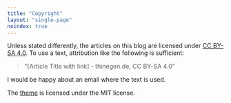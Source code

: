 ```yaml
---
title: "Copyright"
layout: "single-page"
noindex: true
---
```


Unless stated differently, the articles on this blog are licensed under [CC BY-SA 4.0](https://creativecommons.org/licenses/by-sa/4.0/). To use a text, attribution like the following is sufficient:

> "[Article Title with link] - thinegen.de, CC BY-SA 4.0"

I would be happy about an email where the text is used.

The [theme](https://github.com/thinegen/hugo-schwarz) is licensed under the MIT license.
